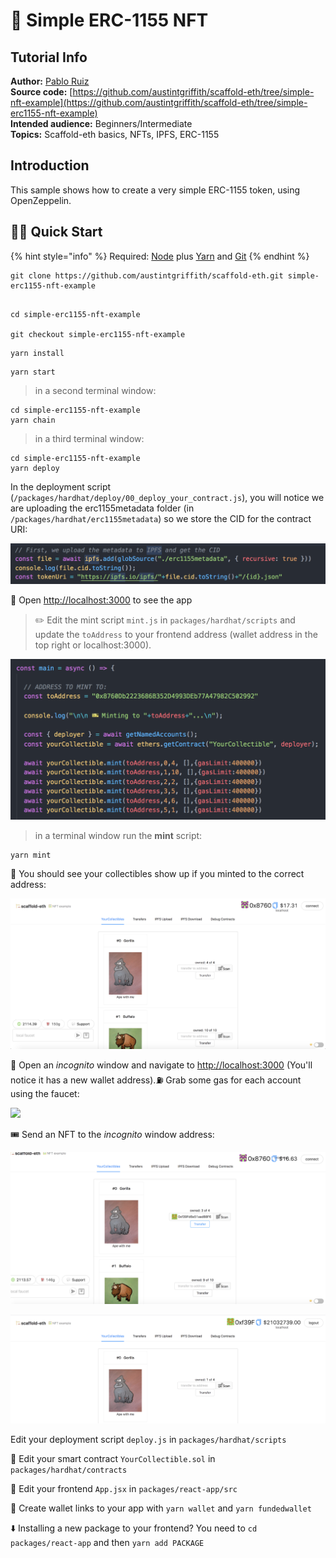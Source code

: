 # 🎫 Simple ERC-1155 NFT

## Tutorial Info

**Author:** [Pablo Ruiz](https://github.com/pabloruiz55)  
**Source code:** [https://github.com/austintgriffith/scaffold-eth/tree/simple-nft-example](https://github.com/austintgriffith/scaffold-eth/tree/simple-erc1155-nft-example)  
**Intended audience:** Beginners/Intermediate  
**Topics:** Scaffold-eth basics, NFTs, IPFS, ERC-1155

## Introduction

This sample shows how to create a very simple ERC-1155 token, using OpenZeppelin.

## 🏃‍♀️ Quick Start

{% hint style="info" %}
Required: [Node](https://nodejs.org/dist/latest-v12.x/) plus [Yarn](https://classic.yarnpkg.com/en/docs/install/) and [Git](https://git-scm.com/downloads)
{% endhint %}

```
git clone https://github.com/austintgriffith/scaffold-eth.git simple-erc1155-nft-example
```

```text

cd simple-erc1155-nft-example

git checkout simple-erc1155-nft-example
```

```text
yarn install
```

```text
yarn start
```

> in a second terminal window:

```text
cd simple-erc1155-nft-example
yarn chain
```

> in a third terminal window:

```text
cd simple-erc1155-nft-example
yarn deploy
```

In the deployment script \(`/packages/hardhat/deploy/00_deploy_your_contract.js`\), you will notice we are uploading the erc1155metadata folder \(in `/packages/hardhat/erc1155metadata`\) so we store the CID for the contract URI:

![](../../.gitbook/assets/screen-shot-2021-06-30-at-2.02.20-pm.png)

📱 Open [http://localhost:3000](http://localhost:3000/) to see the app

> ✏️ Edit the mint script `mint.js` in `packages/hardhat/scripts` and update the `toAddress` to your frontend address \(wallet address in the top right or localhost:3000\).

![](../../.gitbook/assets/screen-shot-2021-06-30-at-1.48.39-pm.png)

> in a terminal window run the **mint** script:

```text
yarn mint
```

👀 You should see your collectibles show up if you minted to the correct address:

![](../../.gitbook/assets/screen-shot-2021-06-30-at-1.53.49-pm.png)

👛 Open an _incognito_ window and navigate to [http://localhost:3000](http://localhost:3000/) \(You'll notice it has a new wallet address\).⛽️ Grab some gas for each account using the faucet:

![](https://user-images.githubusercontent.com/2653167/109543971-35b10f00-7a84-11eb-832e-36d6b66afbe7.png)

🎟 Send an NFT to the _incognito_ window address:

![](../../.gitbook/assets/screen-shot-2021-06-30-at-1.56.44-pm.png)

![](../../.gitbook/assets/screen-shot-2021-06-30-at-1.59.01-pm.png)

Edit your deployment script `deploy.js` in `packages/hardhat/scripts`

🔏 Edit your smart contract `YourCollectible.sol` in `packages/hardhat/contracts`

📝 Edit your frontend `App.jsx` in `packages/react-app/src`

🔑 Create wallet links to your app with `yarn wallet` and `yarn fundedwallet`

⬇️ Installing a new package to your frontend? You need to `cd packages/react-app` and then `yarn add PACKAGE`

